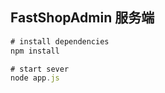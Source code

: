 ## FastShopAdmin 服务端

```javascript
# install dependencies
npm install

# start sever
node app.js
```